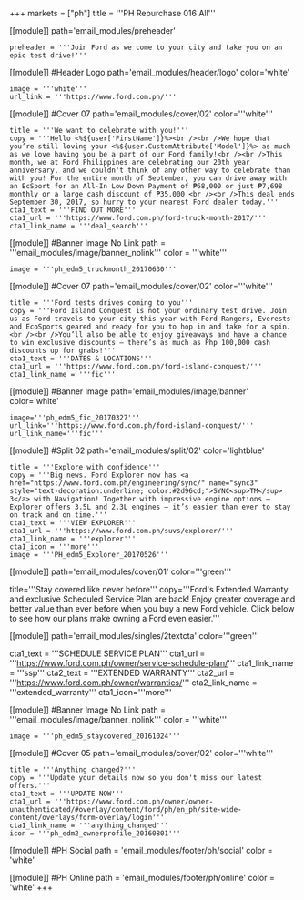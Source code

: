 +++
markets = ["ph"]
title = '''PH Repurchase 016 All'''

[[module]]
path='email_modules/preheader'

	preheader = '''Join Ford as we come to your city and take you on an epic test drive!'''

[[module]] #Header Logo
path='email_modules/header/logo'
color='white'

	image = '''white'''
	url_link = '''https://www.ford.com.ph/'''

[[module]] #Cover 07
path='email_modules/cover/02'
color='''white''' 

	title = '''We want to celebrate with you!'''
	copy = '''Hello <%${user['FirstName']}%><br /><br />We hope that you’re still loving your <%${user.CustomAttribute['Model']}%> as much as we love having you be a part of our Ford family!<br /><br />This month, we at Ford Philippines are celebrating our 20th year anniversary, and we couldn't think of any other way to celebrate than with you! For the entire month of September, you can drive away with an EcSport for an All-In Low Down Payment of ₱68,000 or just ₱7,698 monthly or a large cash discount of ₱35,000 <br /><br />This deal ends September 30, 2017, so hurry to your nearest Ford dealer today.'''
	cta1_text = '''FIND OUT MORE'''
	cta1_url = '''https://www.ford.com.ph/ford-truck-month-2017/'''
	cta1_link_name = '''deal_search'''

[[module]] #Banner Image No Link
path = '''email_modules/image/banner_nolink'''
color = '''white'''

	image = '''ph_edm5_truckmonth_20170630'''

[[module]] #Cover 07
path='email_modules/cover/02'
color='''white''' 

	title = '''Ford tests drives coming to you'''
	copy = '''Ford Island Conquest is not your ordinary test drive. Join us as Ford travels to your city this year with Ford Rangers, Everests and EcoSports geared and ready for you to hop in and take for a spin.<br /><br />You’ll also be able to enjoy giveaways and have a chance to win exclusive discounts – there’s as much as Php 100,000 cash discounts up for grabs!'''
	cta1_text = '''DATES & LOCATIONS'''
	cta1_url = '''https://www.ford.com.ph/ford-island-conquest/'''
	cta1_link_name = '''fic'''
    
[[module]] #Banner Image
path='email_modules/image/banner'
color='white'

	image='''ph_edm5_fic_20170327'''
	url_link='''https://www.ford.com.ph/ford-island-conquest/'''
	url_link_name='''fic'''

[[module]] #Split 02
path='email_modules/split/02'
color='lightblue'

	title = '''Explore with confidence'''
	copy = '''Big news. Ford Explorer now has <a href="https://www.ford.com.ph/engineering/sync/" name="sync3" style="text-decoration:underline; color:#2d96cd;">SYNC<sup>TM</sup> 3</a> with Navigation! Together with impressive engine options – Explorer offers 3.5L and 2.3L engines – it’s easier than ever to stay on track and on time.'''
	cta1_text = '''VIEW EXPLORER'''
	cta1_url = '''https://www.ford.com.ph/suvs/explorer/'''
	cta1_link_name = '''explorer'''
	cta1_icon = '''more'''
	image = '''PH_edm5_Explorer_20170526'''

[[module]]
path='email_modules/cover/01'
color='''green'''

title='''Stay covered like never before'''
copy='''Ford's Extended Warranty and exclusive Scheduled Service Plan are back! Enjoy greater coverage and better value than ever before when you buy a new Ford vehicle. Click below to see how our plans make owning a Ford even easier.'''

[[module]]
path='email_modules/singles/2textcta'
color='''green'''

cta1_text = '''SCHEDULE SERVICE PLAN'''
cta1_url = '''https://www.ford.com.ph/owner/service-schedule-plan/'''
cta1_link_name = '''ssp'''
cta2_text = '''EXTENDED WARRANTY'''
cta2_url = '''https://www.ford.com.ph/owner/warranties/'''
cta2_link_name = '''extended_warranty'''
cta1_icon='''more'''

[[module]] #Banner Image No Link
path = '''email_modules/image/banner_nolink'''
color = '''white'''

	image = '''ph_edm5_staycovered_20161024'''

[[module]] #Cover 05
path='email_modules/cover/02'
color='''white'''

	title = '''Anything changed?'''
	copy = '''Update your details now so you don't miss our latest offers.'''
	cta1_text = '''UPDATE NOW'''
	cta1_url = '''https://www.ford.com.ph/owner/owner-unauthenticated/#overlay/content/ford/ph/en_ph/site-wide-content/overlays/form-overlay/login'''
	cta1_link_name = '''anything_changed'''
	icon = '''ph_edm2_ownerprofile_20160801'''

[[module]] #PH Social
path = 'email_modules/footer/ph/social'
color = 'white'

[[module]] #PH Online
path = 'email_modules/footer/ph/online'
color = 'white'
+++